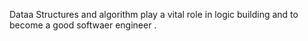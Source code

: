 Dataa Structures and algorithm play a vital role in logic building and to become a good softwaer engineer .
